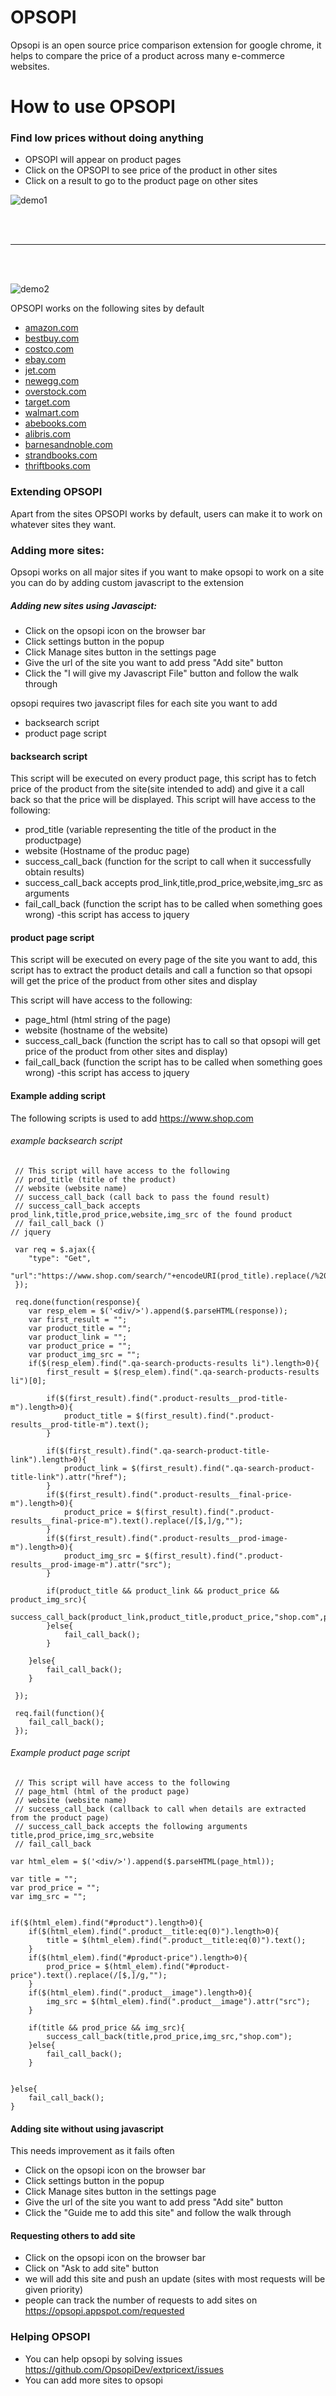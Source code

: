 # OPSOPI

Opsopi is an open source price comparison extension for google chrome, it helps to compare the price of a product across many e-commerce websites.
  
# How to use OPSOPI

### Find low prices without doing anything
- OPSOPI will appear on product pages
- Click on the OPSOPI to see price of the product in other sites
- Click on a result to go to the product page on other sites

![demo1](./demo.gif)

<br/>
<br/>
<hr/>
<br/>
<br/>


![demo2](./demo2.gif)

OPSOPI works on the following sites by default
- [amazon.com](https://www.amazon.com)
- [bestbuy.com](https://www.bestbuy.com)
- [costco.com](https://www.costco.com)
- [ebay.com](https://www.ebay.com/)
- [jet.com](https://jet.com/)
- [newegg.com](https://www.newegg.com)
- [overstock.com](https://www.overstock.com)
- [target.com](https://www.target.com)
- [walmart.com](https://www.walmart.com)
- [abebooks.com](https://www.abebooks.com)
- [alibris.com](https://www.alibris.com)
- [barnesandnoble.com](https://www.barnesandnoble.com/)
- [strandbooks.com](https://www.strandbooks.com/)
- [thriftbooks.com](https://www.thriftbooks.com/)

### Extending OPSOPI
Apart from the sites OPSOPI works by default, users can make it to work on whatever sites they want.


  ### Adding more sites:
Opsopi works on all major sites if you want to make opsopi to work on a site you can do by adding
custom javascript to the extension 

##### Adding new sites using Javascipt:

- Click on the opsopi icon on the browser bar
- Click settings button in the popup
- Click Manage sites button in the settings page
- Give the url of the site you want to add press "Add site" button
- Click the "I will give my Javascript File" button and follow the walk through
 
opsopi requires two javascript files for each site you want to add
- backsearch script
- product page script

#### backsearch script
This script will be executed on every product page, this script has to fetch price of the product from the site(site intended to add) and give it a call back so that the price will be displayed.
This script will have access to the following:
- prod_title (variable representing the title of the product in the productpage)
- website (Hostname of the produc page)
- success_call_back (function for the script to call when it successfully obtain results)
- success_call_back accepts prod_link,title,prod_price,website,img_src as arguments
- fail_call_back (function the script has to be called when something goes wrong)
-this script has access to jquery 

#### product page script
This script will be executed on every page of the site you want to add, this script has to extract the product details and call a function so that opsopi will get the price of the product from other sites and display

This script will have access to the following:
- page_html (html string of the page)
- website (hostname of the website)
- success_call_back (function the script has to call so that opsopi will get price of the product from other sites and display)
- fail_call_back (function the script has to be called when something goes wrong)
-this script has access to jquery 

#### Example adding script
The following scripts is used to add https://www.shop.com

###### example backsearch script
```
 // This script will have access to the following
 // prod_title (title of the product)
 // website (website name)
 // success_call_back (call back to pass the found result)
 // success_call_back accepts prod_link,title,prod_price,website,img_src of the found product
 // fail_call_back ()
// jquery

 var req = $.ajax({
 	"type": "Get",
 	"url":"https://www.shop.com/search/"+encodeURI(prod_title).replace(/%20/g,"+")
 });

 req.done(function(response){
 	var resp_elem = $('<div/>').append($.parseHTML(response));
 	var first_result = "";
 	var product_title = "";
 	var product_link = "";
 	var product_price = "";
 	var product_img_src = "";
 	if($(resp_elem).find(".qa-search-products-results li").length>0){
 		first_result = $(resp_elem).find(".qa-search-products-results li")[0];

	 	if($(first_result).find(".product-results__prod-title-m").length>0){
	 		product_title = $(first_result).find(".product-results__prod-title-m").text();
	 	}

	 	if($(first_result).find(".qa-search-product-title-link").length>0){
	 		product_link = $(first_result).find(".qa-search-product-title-link").attr("href");
	 	}
	 	if($(first_result).find(".product-results__final-price-m").length>0){
	 		product_price = $(first_result).find(".product-results__final-price-m").text().replace(/[$,]/g,"");
	 	}
	 	if($(first_result).find(".product-results__prod-image-m").length>0){
	 		product_img_src = $(first_result).find(".product-results__prod-image-m").attr("src");
	 	}

	 	if(product_title && product_link && product_price && product_img_src){
	 		success_call_back(product_link,product_title,product_price,"shop.com",product_img_src);
	 	}else{
	 		fail_call_back();
	 	}

 	}else{
 		fail_call_back();
 	}

 });

 req.fail(function(){
 	fail_call_back();
 });
```

###### Example product page script

```
 // This script will have access to the following
 // page_html (html of the product page)
 // website (website name)
 // success_call_back (callback to call when details are extracted from the product page)
 // success_call_back accepts the following arguments title,prod_price,img_src,website
 // fail_call_back

var html_elem = $('<div/>').append($.parseHTML(page_html));

var title = "";
var prod_price = "";
var img_src = "";


if($(html_elem).find("#product").length>0){
	if($(html_elem).find(".product__title:eq(0)").length>0){
		title = $(html_elem).find(".product__title:eq(0)").text();
	}
	if($(html_elem).find("#product-price").length>0){
		prod_price = $(html_elem).find("#product-price").text().replace(/[$,]/g,"");
	}
	if($(html_elem).find(".product__image").length>0){
		img_src = $(html_elem).find(".product__image").attr("src");
	}

	if(title && prod_price && img_src){
		success_call_back(title,prod_price,img_src,"shop.com");
	}else{
		fail_call_back();	
	}
	

}else{
	fail_call_back();
}
```
#### Adding site without using javascript
This needs improvement as it fails often
- Click on the opsopi icon on the browser bar
- Click settings button in the popup
- Click Manage sites button in the settings page
- Give the url of the site you want to add press "Add site" button
- Click the "Guide me to add this site" and follow the walk through

#### Requesting others to add site
- Click on the opsopi icon on the browser bar
- Click on "Ask to add site" button
- we will add this site and push an update (sites with most requests will be given priority)
- people can track the number of requests to add sites on https://opsopi.appspot.com/requested

### Helping OPSOPI
- You can help opsopi by solving issues https://github.com/OpsopiDev/extpricext/issues
- You can add more sites to opsopi
